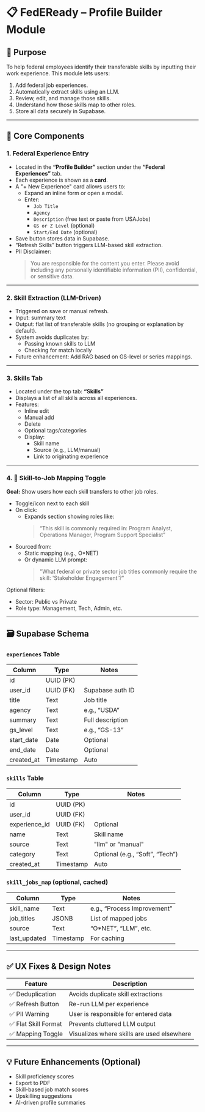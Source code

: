 # 📋 FedEReady – Profile Builder Module

## 🧭 Purpose
To help federal employees identify their transferable skills by inputting their work experience. This module lets users:
1. Add federal job experiences.
2. Automatically extract skills using an LLM.
3. Review, edit, and manage those skills.
4. Understand how those skills map to other roles.
5. Store all data securely in Supabase.

---

## 🧱 Core Components

### 1. Federal Experience Entry

- Located in the **“Profile Builder”** section under the **“Federal Experiences”** tab.
- Each experience is shown as a **card**.
- A "+ New Experience" card allows users to:
  - Expand an inline form or open a modal.
  - Enter:
    - `Job Title`
    - `Agency`
    - `Description` (free text or paste from USAJobs)
    - `GS or Z Level` (optional)
    - `Start/End Date` (optional)
- Save button stores data in Supabase.
- “Refresh Skills” button triggers LLM-based skill extraction.
- PII Disclaimer:
  > You are responsible for the content you enter. Please avoid including any personally identifiable information (PII), confidential, or sensitive data.

---

### 2. Skill Extraction (LLM-Driven)

- Triggered on save or manual refresh.
- Input: summary text
- Output: flat list of transferable skills (no grouping or explanation by default).
- System avoids duplicates by:
  - Passing known skills to LLM
  - Checking for match locally
- Future enhancement: Add RAG based on GS-level or series mappings.

---

### 3. Skills Tab

- Located under the top tab: **“Skills”**
- Displays a list of all skills across all experiences.
- Features:
  - Inline edit
  - Manual add
  - Delete
  - Optional tags/categories
  - Display:
    - Skill name
    - Source (e.g., LLM/manual)
    - Link to originating experience

---

### 4. 🧠 Skill-to-Job Mapping Toggle

**Goal:** Show users how each skill transfers to other job roles.

- Toggle/icon next to each skill
- On click:
  - Expands section showing roles like:
    > “This skill is commonly required in: Program Analyst, Operations Manager, Program Support Specialist”
- Sourced from:
  - Static mapping (e.g., O*NET)
  - Or dynamic LLM prompt:
    > "What federal or private sector job titles commonly require the skill: 'Stakeholder Engagement'?"

Optional filters:
- Sector: Public vs Private
- Role type: Management, Tech, Admin, etc.

---

## 🗃️ Supabase Schema

### `experiences` Table
| Column      | Type      | Notes |
|-------------|-----------|-------|
| id          | UUID (PK) |  |
| user_id     | UUID (FK) | Supabase auth ID |
| title       | Text      | Job title |
| agency      | Text      | e.g., “USDA” |
| summary     | Text      | Full description |
| gs_level    | Text      | e.g., “GS-13” |
| start_date  | Date      | Optional |
| end_date    | Date      | Optional |
| created_at  | Timestamp | Auto |

### `skills` Table
| Column         | Type      | Notes |
|----------------|-----------|-------|
| id             | UUID (PK) | |
| user_id        | UUID (FK) | |
| experience_id  | UUID (FK) | Optional |
| name           | Text      | Skill name |
| source         | Text      | "llm" or "manual" |
| category       | Text      | Optional (e.g., “Soft”, “Tech”) |
| created_at     | Timestamp | Auto |

### `skill_jobs_map` (optional, cached)
| Column       | Type      | Notes |
|--------------|-----------|-------|
| skill_name   | Text      | e.g., “Process Improvement” |
| job_titles   | JSONB     | List of mapped jobs |
| source       | Text      | “O*NET”, “LLM”, etc. |
| last_updated | Timestamp | For caching |

---

## ✅ UX Fixes & Design Notes

| Feature | Description |
|--------|-------------|
| ✅ Deduplication | Avoids duplicate skill extractions |
| ✅ Refresh Button | Re-run LLM per experience |
| ✅ PII Warning | User is responsible for entered data |
| ✅ Flat Skill Format | Prevents cluttered LLM output |
| ✅ Mapping Toggle | Visualizes where skills are used elsewhere |

---

## 💡 Future Enhancements (Optional)

- Skill proficiency scores
- Export to PDF
- Skill-based job match scores
- Upskilling suggestions
- AI-driven profile summaries